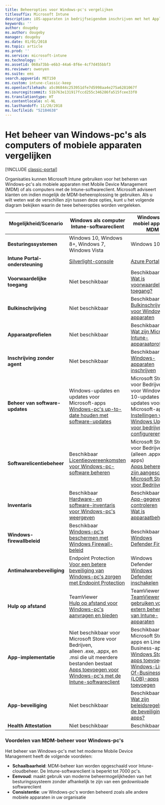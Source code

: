 ```yaml
---
title: Beheeropties voor Windows-pc's vergelijken
titlesuffix: Microsoft Intune
description: iOS-apparaten in bedrijfseigendom inschrijven met het Apple Device Enrollment Program (DEP) of Apple Configurator.
keywords: ''
author: dougeby
ms.author: dougeby
manager: dougeby
ms.date: 01/01/2018
ms.topic: article
ms.prod: ''
ms.service: microsoft-intune
ms.technology: ''
ms.assetid: 068a73bb-e6b3-44a6-8f6e-4cf7d455bbf3
ms.reviewer: owenyen
ms.suite: ems
search.appverid: MET150
ms.custom: intune-classic-keep
ms.openlocfilehash: a5c06844c253951dfe7d5998aa4e275a6281067f
ms.sourcegitcommit: 51b763e131917fccd255c346286fa515fcee33f0
ms.translationtype: HT
ms.contentlocale: nl-NL
ms.lasthandoff: 11/20/2018
ms.locfileid: "52184638"
---
```

# <a name="compare-managing-windows-pcs-as-computers-or-mobile-devices"></a>Het beheer van Windows-pc's als computers of mobiele apparaten vergelijken

[!INCLUDE [classic-portal](includes/classic-portal.md)]

Organisaties kunnen Microsoft Intune gebruiken voor het beheren van Windows-pc's als mobiele apparaten met Mobile Device Management (MDM) of als computers met de Intune-softwareclient.  Microsoft adviseert klanten om indien mogelijk de MDM-beheeroplossing te gebruiken. Als u wilt weten wat de verschillen zijn tussen deze opties, kunt u het volgende diagram bekijken waarin de twee beheeropties worden vergeleken.

|**Mogelijkheid/Scenario** |**Windows als computer**<br>Intune-softwareclient | **Windows als mobiel apparaat**<br>MDM |
|--------------|-------------------------------|-------------------------------|
|**Besturingssystemen** |Windows 10, Windows 8+, Windows 7, Windows Vista | Windows 10+ |
|**Intune Portal-ondersteuning** |[Silverlight-console](https://manage.microsoft.com)|[Azure Portal](https://portal.azure.com) |
|**Voorwaardelijke toegang**|Niet beschikbaar|Beschikbaar <br>[Wat is voorwaardelijke toegang?](conditional-access.md)|
|**Bulkinschrijving**|Niet beschikbaar|Beschikbaar <br>[Bulkinschrijving voor Windows-apparaten](windows-bulk-enroll.md)|
|**Apparaatprofielen**|Niet beschikbaar|Beschikbaar <br>[Wat zijn Microsoft Intune-apparaatprofielen?](device-profiles.md)|
|**Inschrijving zonder agent**|Niet beschikbaar |Beschikbaar<br>[Windows-apparaten inschrijven](windows-enroll.md)|
|**Beheer van software-updates**| Windows-updates en updates voor Microsoft-apps<br>[Windows-pc's up-to-date houden met software-updates](keep-windows-pcs-up-to-date-with-software-updates-in-microsoft-intune.md)|Microsoft Store voor Bedrijven voor Windows 10-updates en updates voor Microsoft-apps<br> [Instellingen voor Windows Update voor bedrijven configureren](windows-update-for-business-configure.md) |
|**Softwarelicentiebeheer**|Beschikbaar <br>[Licentieovereenkomsten voor Windows-pc-software beheren](manage-license-agreements-for-windows-pc-software-in-microsoft-intune.md)|Microsoft Store voor Bedrijven (alleen .appx-apps)<br>[Apps beheren die zijn aangeschaft in Microsoft Store voor Bedrijven](windows-store-for-business.md)|
|**Inventaris**|Beschikbaar <br>[Hardware- en software-inventaris voor Windows-pc's weergeven](view-hardware-and-software-inventory-for-windows-pcs-in-microsoft-intune.md)|Beschikbaar <br>[App-gegevens controleren](apps-monitor.md)<br>[Wat is apparaatbeheer](device-management.md)|
|**Windows-firewallbeleid**|Beschikbaar <br>[Windows-pc's beschermen met Windows Firewall-beleid](help-protect-windows-pcs-using-windows-firewall-policies-in-microsoft-intune.md) |Beschikbaar <br>[Windows Defender Firewall](endpoint-protection-windows-10.md#windows-defender-firewall)|
|**Antimalwarebeveiliging**|Endpoint Protection<br>[Voor een betere beveiliging van Windows-pc's zorgen met Endpoint Protection](help-secure-windows-pcs-with-endpoint-protection-for-microsoft-intune.md)|Windows Defender<br>[Windows Defender inschakelen](advanced-threat-protection.md)|
|**Hulp op afstand** |TeamViewer<br>[Hulp op afstand voor Windows-pc's aanvragen en bieden](request-and-provide-remote-assistance-for-windows-pcs-in-microsoft-intune.md)|TeamViewer<br> [TeamViewer gebruiken voor het extern beheren van Intune-apparaten](device-profile-android-teamviewer.md) |
|**App-implementatie** | Niet beschikbaar voor Microsoft Store voor Bedrijven,<br>alleen .exe, .appx, en .msi die uit meerdere bestanden bestaat<br>[Apps toevoegen voor Windows-pc's met de Intune-softwareclient ](add-apps-for-windows-pcs-in-microsoft-intune.md)|Beschikbaar voor Microsoft Store-apps en Line-Of-Business-apps<br>[Windows Store-apps toevoegen](store-apps-windows.md)<br>[Windows-Line-Of-Business (LOB)-apps toevoegen](lob-apps-windows.md)|
|**App-beveiliging**|Niet beschikbaar|Beschikbaar <br>[Wat zijn beleidsregels voor de beveiliging van apps?](app-protection-policy.md)|
|**Health Attestation**|Niet beschikbaar|Beschikbaar|


### <a name="advantages-of-mdm-windows-pc-management"></a>Voordelen van MDM-beheer voor Windows-pc's
Het beheer van Windows-pc's met het moderne Mobile Device Management heeft de volgende voordelen:
- **Schaalbaarheid**: MDM-beheer kan worden opgeschaald voor Intune-cloudbeheer. De Intune-softwareclient is beperkt tot 7000 pc's.
- **Eenvoud**: maakt gebruik van moderne beheermogelijkheden van het besturingssysteem zonder afhankelijk te zijn van een gedownloade softwareclient
- **Consistentie**: uw Windows-pc's worden beheerd zoals alle andere mobiele apparaten in uw organisatie <!-- - **Cloud optimization** - -->
